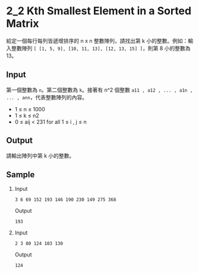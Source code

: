 # 2_2 Kth Smallest Element in a Sorted Matrix

給定一個每行每列皆遞增排序的 n x n 整數陣列，請找出第 k 小的整數。例如：輸入整數陣列 `[ [1, 5, 9], [10, 11, 13], [12, 13, 15] ]`，則第 8 小的整數為 13。

## Input

第一個整數為 `n`。第二個整數為 `k`。接著有 n^2 個整數 `a11 , a12 , ... , a1n , ... , ann`，代表整數陣列的內容。

- 1 ≤ n ≤ 1000
- 1 ≤ k ≤ n2
- ​0 ≤ aij < 231 for all 1 ≤ i , j ≤ n

## Output

請輸出陣列中第 k 小的整數。

## Sample

1.  Input
    ```
    3 6 69 152 193 146 190 230 149 275 368
    ```
    Output
    ```
    193
    ```
2.  Input
    ```
    2 3 80 124 103 130
    ```
    Output
    ```
    124
    ```
